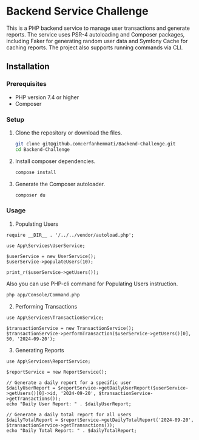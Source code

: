 # Backend Service Challenge

This is a PHP backend service to manage user transactions and generate reports. The service uses PSR-4 autoloading and Composer packages, including Faker for generating random user data and Symfony Cache for caching reports. The project also supports running commands via CLI.

## Installation

### Prerequisites

- PHP version 7.4 or higher
- Composer

### Setup

1. Clone the repository or download the files.

   ```bash
   git clone git@github.com:erfanhemmati/Backend-Challenge.git
   cd Backend-Challenge
   
2. Install composer dependencies.

    ```bash
   compose install
   
3. Generate the Composer autoloader.

    ```bash
   composer du

### Usage

1. Populating Users

```
require __DIR__ . '/../../vendor/autoload.php';

use App\Services\UserService;

$userService = new UserService();
$userService->populateUsers(10);

print_r($userService->getUsers());   
```

Also you can use PHP-cli command for Populating Users instruction.

```bash
php app/Console/Command.php
```

2. Performing Transactions

```
use App\Services\TransactionService;

$transactionService = new TransactionService();
$transactionService->performTransaction($userService->getUsers()[0], 50, '2024-09-20');
```

3. Generating Reports

```
use App\Services\ReportService;

$reportService = new ReportService();

// Generate a daily report for a specific user
$dailyUserReport = $reportService->getDailyUserReport($userService->getUsers()[0]->id, '2024-09-20', $transactionService->getTransactions());
echo "Daily User Report: " . $dailyUserReport;

// Generate a daily total report for all users
$dailyTotalReport = $reportService->getDailyTotalReport('2024-09-20', $transactionService->getTransactions());
echo "Daily Total Report: " . $dailyTotalReport;
```